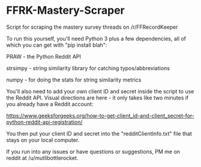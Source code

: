 # FFRK-Mastery-Scraper
Script for scraping the mastery survey threads on /r/FFRecordKeeper

To run this yourself, you'll need Python 3 plus a few dependencies, all of which you can get with "pip install blah":

PRAW - the Python Reddit API

strsimpy - string similarity library for catching typos/abbreviations

numpy - for doing the stats for string similarity metrics


You'll also need to add your own client ID and secret inside the script to use the Reddit API. Visual directions are here - it only takes like two minutes if you already have a Reddit account:

https://www.geeksforgeeks.org/how-to-get-client_id-and-client_secret-for-python-reddit-api-registration/


You then put your client ID and secret into the "redditClientInfo.txt" file that stays on your local computer.



If you run into any issues or have questions or suggestions, PM me on reddit at /u/mutlibottlerocket.
